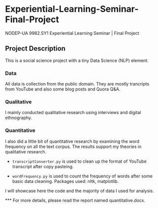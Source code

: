 # Experiential-Learning-Seminar-Final-Project
NODEP-UA 9982.SY1 Experiential Learning Seminar | Final Project

## Project Description

This is a social science project with a tiny Data Science (NLP) element. 

### Data
All data is collection from the public domain. They are mostly trancripts from YouTube and also some blog posts and Quora Q&A.

### Qualitative

I mainly conducted qualitative research using interviews and digital ethnography.

### Quantitative 

I also did a little bit of quantitative research by examining the word frequency on all the text corpus. The results support my theories in qualitative research.

- `transcriptConverter.py` is used to clean up the format of YouTube transcript after copy pasteing.

- `wordFrequency.py` is used to count the frequency of words after some basic data cleaning. Packages used: nltk, matplotlib.

I will showcase here the code and the majority of data I used for analysis. 

*** For more details, please read the report named quantitative.docx.
